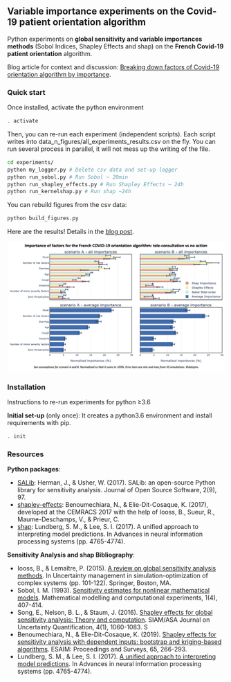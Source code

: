 ## Variable importance experiments on the Covid-19 patient orientation algorithm

Python experiments on **global sensitivity and variable importances methods** (Sobol Indices, Shapley Effects and shap) on the **French Covid-19 patient orientation** algorithm.

Blog article for context and discussion: [Breaking down factors of Covid-19 orientation algorithm by importance](https://datajms.com/post/covid_variable_importances_shapley/).


### Quick start

Once installed, activate the python environment

```bash
. activate
```

Then, you can re-run each experiment (independent scripts).
Each script writes into data_n_figures/all_experiments_results.csv on the fly.
You can run several process in parallel, it will not mess up the writing of
the file.

```bash
cd experiments/
python my_logger.py # Delete csv data and set-up logger
python run_sobol.py # Run Sobol ~ 20min
python run_shapley_effects.py # Run Shapley Effects ~ 24h
python run_kernelshap.py # Run shap ~24h
```

You can rebuild figures from the csv data:

```bash
python build_figures.py
```
Here are the results! Details in the [blog post](https://datajms.com/post/covid_variable_importances_shapley/).

![](data_n_figures/results_importance.png)

### Installation

Instructions to re-run experiments for python ≥3.6

**Initial set-up** (only once): It creates a python3.6 environment and install requirements with pip.

```bash
. init
```

### Resources
**Python packages**:

- [SALib](https://github.com/SALib/SALib): Herman, J., & Usher, W. (2017). SALib: an open-source Python library for sensitivity analysis. Journal of Open Source Software, 2(9), 97.
- [shapley-effects](https://gitlab.com/CEMRACS17/shapley-effects): Benoumechiara, N., & Elie-Dit-Cosaque, K. (2017), developed at the CEMRACS 2017 with the help of Iooss, B., Sueur, R., Maume-Deschamps, V., & Prieur, C.
- [shap](https://github.com/slundberg/shap):
Lundberg, S. M., & Lee, S. I. (2017). A unified approach to interpreting model predictions. In Advances in neural information processing systems (pp. 4765-4774).

**Sensitivity Analysis and shap Bibliography**:

- Iooss, B., & Lemaître, P. (2015). [A review on global sensitivity analysis methods](https://core.ac.uk/download/pdf/50535254.pdf). In Uncertainty management in simulation-optimization of complex systems (pp. 101-122). Springer, Boston, MA.
- Sobol, I. M. (1993). [Sensitivity estimates for nonlinear mathematical models](http://www.andreasaltelli.eu/file/repository/sobol1993.pdf). Mathematical modelling and computational experiments, 1(4), 407-414.
- Song, E., Nelson, B. L., & Staum, J. (2016). [Shapley effects for global sensitivity analysis: Theory and computation](https://pdfs.semanticscholar.org/6a25/48b159bc3bf6c74e13b74a037917951d75ca.pdf). SIAM/ASA Journal on Uncertainty Quantification, 4(1), 1060-1083.
S
- Benoumechiara, N., & Elie-Dit-Cosaque, K. (2019). [Shapley effects for sensitivity analysis with dependent inputs: bootstrap and kriging-based algorithms](https://www.esaim-proc.org/articles/proc/pdf/2019/01/proc196511.pdf). ESAIM: Proceedings and Surveys, 65, 266-293.
- Lundberg, S. M., & Lee, S. I. (2017). [A unified approach to interpreting model predictions](http://papers.nips.cc/paper/7062-a-unified-approach-to-interpreting-model-predictions.pdf). In Advances in neural information processing systems (pp. 4765-4774).
